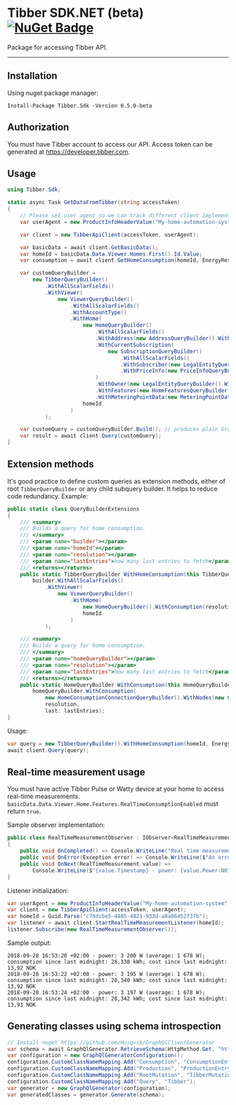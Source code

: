 Tibber SDK.NET (beta) [![NuGet Badge](https://buildstats.info/nuget/Tibber.Sdk?includePreReleases=true)](https://www.nuget.org/packages/Tibber.Sdk)
=======================

Package for accessing Tibber API.

----------
Installation
-------------
Using nuget package manager:
```
Install-Package Tibber.Sdk -Version 0.5.0-beta
```

Authorization
-------------
You must have Tibber account to access our API. Access token can be generated at https://developer.tibber.com.

Usage
-------------
```csharp
using Tibber.Sdk;
```

```csharp
static async Task GetDataFromTibber(string accessToken)
{
    // Please set user agent so we can track different client implementations
    var userAgent = new ProductInfoHeaderValue("My-home-automation-system", "1.2");

    var client = new TibberApiClient(accessToken, userAgent);

    var basicData = await client.GetBasicData();
    var homeId = basicData.Data.Viewer.Homes.First().Id.Value;
    var consumption = await client.GetHomeConsumption(homeId, EnergyResolution.Monthly);

    var customQueryBuilder =
        new TibberQueryBuilder()
            .WithAllScalarFields()
            .WithViewer(
                new ViewerQueryBuilder()
                    .WithAllScalarFields()
                    .WithAccountType()
                    .WithHome(
                        new HomeQueryBuilder()
                            .WithAllScalarFields()
                            .WithAddress(new AddressQueryBuilder().WithAllFields())
                            .WithCurrentSubscription(
                                new SubscriptionQueryBuilder()
                                    .WithAllScalarFields()
                                    .WithSubscriber(new LegalEntityQueryBuilder().WithAllFields())
                                    .WithPriceInfo(new PriceInfoQueryBuilder().WithCurrent(new PriceQueryBuilder().WithAllFields()))
                            )
                            .WithOwner(new LegalEntityQueryBuilder().WithAllFields())
                            .WithFeatures(new HomeFeaturesQueryBuilder().WithAllFields())
                            .WithMeteringPointData(new MeteringPointDataQueryBuilder().WithAllFields()),
                        homeId
                    )
            );

    var customQuery = customQueryBuilder.Build(); // produces plain GraphQL query text
    var result = await client.Query(customQuery);
}
```

Extension methods
-------------
It's good practice to define custom queries as extension methods, either of root `TibberQueryBuilder` or any child subquery builder. It helps to reduce code redundancy.
Example:
```csharp
public static class QueryBuilderExtensions
{
    /// <summary>
    /// Builds a query for home consumption.
    /// </summary>
    /// <param name="builder"></param>
    /// <param name="homeId"></param>
    /// <param name="resolution"></param>
    /// <param name="lastEntries">how many last entries to fetch</param>
    /// <returns></returns>
    public static TibberQueryBuilder WithHomeConsumption(this TibberQueryBuilder builder, Guid homeId, EnergyResolution resolution, int lastEntries) =>
        builder.WithAllScalarFields()
            .WithViewer(
                new ViewerQueryBuilder()
                    .WithHome(
                        new HomeQueryBuilder().WithConsumption(resolution, lastEntries),
                        homeId
                    )
            );

    /// <summary>
    /// Builds a query for home consumption.
    /// </summary>
    /// <param name="homeQueryBuilder"></param>
    /// <param name="resolution"></param>
    /// <param name="lastEntries">how many last entries to fetch</param>
    /// <returns></returns>
    public static HomeQueryBuilder WithConsumption(this HomeQueryBuilder homeQueryBuilder, EnergyResolution resolution, int lastEntries) =>
        homeQueryBuilder.WithConsumption(
            new HomeConsumptionConnectionQueryBuilder().WithNodes(new ConsumptionQueryBuilder().WithAllFields()),
            resolution,
            last: lastEntries);
}
```
Usage:
```csharp
var query = new TibberQueryBuilder().WithHomeConsumption(homeId, EnergyResolution.Monthly, 12).Build();
await client.Query(query);
```

Real-time measurement usage
-------------
You must have active Tibber Pulse or Watty device at your home to access real-time measurements. `basicData.Data.Viewer.Home.Features.RealTimeConsumptionEnabled` must return `true`.

Sample observer implementation:
```csharp
public class RealTimeMeasurementObserver : IObserver<RealTimeMeasurement>
{
    public void OnCompleted() => Console.WriteLine("Real time measurement stream has been terminated. ");
    public void OnError(Exception error) => Console.WriteLine($"An error occured: {error}");
    public void OnNext(RealTimeMeasurement value) =>
        Console.WriteLine($"{value.Timestamp} - power: {value.Power:N0} W (average: {value.AveragePower:N0} W); consumption since last midnight: {value.AccumulatedConsumption:N3} kWh; cost since last midnight: {value.AccumulatedCost:N2} {value.Currency}");
}
```

Listener initialization:
```csharp
var userAgent = new ProductInfoHeaderValue("My-home-automation-system", "1.2");
var client = new TibberApiClient(accessToken, userAgent);
var homeId = Guid.Parse("c70dcbe5-4485-4821-933d-a8a86452737b");
var listener = await client.StartRealTimeMeasurementListener(homeId);
listener.Subscribe(new RealTimeMeasurementObserver());
```

Sample output:
```
2018-09-28 16:53:20 +02:00 - power: 3 200 W (average: 1 678 W); consumption since last midnight: 28,338 kWh; cost since last midnight: 13,92 NOK
2018-09-28 16:53:22 +02:00 - power: 3 195 W (average: 1 678 W); consumption since last midnight: 28,340 kWh; cost since last midnight: 13,92 NOK
2018-09-28 16:53:24 +02:00 - power: 3 197 W (average: 1 678 W); consumption since last midnight: 28,342 kWh; cost since last midnight: 13,93 NOK
```

Generating classes using schema introspection
-------------
```csharp
// Install nuget https://github.com/Husqvik/GraphQlClientGenerator
var schema = await GraphQlGenerator.RetrieveSchema(HttpMethod.Get, "https://app.tibber.com/v1-beta/gql");
var configuration = new GraphQlGeneratorConfiguration();
configuration.CustomClassNameMapping.Add("Consumption", "ConsumptionEntry");
configuration.CustomClassNameMapping.Add("Production", "ProductionEntry");
configuration.CustomClassNameMapping.Add("RootMutation", "TibberMutation");
configuration.CustomClassNameMapping.Add("Query", "Tibber");
var generator = new GraphQlGenerator(configuration);
var generatedClasses = generator.Generate(schema);
```
